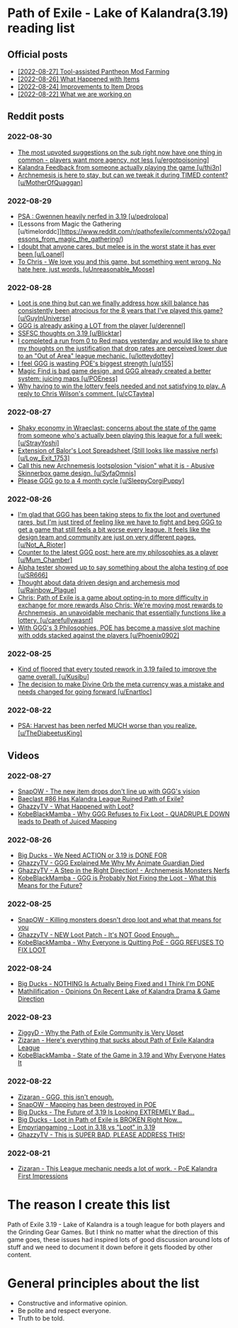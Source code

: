 
# Path of Exile - Lake of Kalandra(3.19) reading list

## Official posts

- [[2022-08-27] Tool-assisted Pantheon Mod Farming](https://www.pathofexile.com/forum/view-thread/3300949)
- [[2022-08-26] What Happened with Items](https://www.pathofexile.com/forum/view-thread/3300117)
- [[2022-08-24] Improvements to Item Drops](https://www.pathofexile.com/forum/view-thread/3298433)
- [[2022-08-22] What we are working on](https://www.pathofexile.com/forum/view-thread/3296718)

## Reddit posts


### 2022-08-30

- [The most upvoted suggestions on the sub right now have one thing in common - players want more agency, not less [u/ergotpoisoning]](https://www.reddit.com/r/pathofexile/comments/x0wsdz/the_most_upvoted_suggestions_on_the_sub_right_now/)
- [Kalandra Feedback from someone actually playing the game [u/thi3n]](https://www.reddit.com/r/pathofexile/comments/x0z3ux/kalandra_feedback_from_someone_actually_playing/)
- [Archnemesis is here to stay, but can we tweak it during TIMED content? [u/MotherOfQuaggan]](https://www.reddit.com/r/pathofexile/comments/x0tq59/archnemesis_is_here_to_stay_but_can_we_tweak_it/)


### 2022-08-29
- [PSA : Gwennen heavily nerfed in 3.19 [u/pedrolopa]](https://www.reddit.com/r/pathofexile/comments/x05dq4/psa_gwennen_heavily_nerfed_in_319/)
- [Lessons from Magic the Gathering [u/timelorddc]]https://www.reddit.com/r/pathofexile/comments/x02oga/lessons_from_magic_the_gathering/)
- [I doubt that anyone cares, but melee is in the worst state it has ever been [u/Loanel]](https://www.reddit.com/r/pathofexile/comments/x0l8gi/i_doubt_that_anyone_cares_but_melee_is_in_the/)
- [To Chris - We love you and this game, but something went wrong. No hate here, just words. [uUnreasonable_Moose]](https://www.reddit.com/r/pathofexile/comments/x0du3j/to_chris_we_love_you_and_this_game_but_something/)

### 2022-08-28

- [Loot is one thing but can we finally address how skill balance has consistently been atrocious for the 8 years that I've played this game? [u/GuyInUniverse]](https://www.reddit.com/r/pathofexile/comments/wzpg7p/loot_is_one_thing_but_can_we_finally_address_how/)
- [GGG is already asking a LOT from the player [u/derennel]](https://www.reddit.com/r/pathofexile/comments/wzwmnd/ggg_is_already_asking_a_lot_from_the_player/)
- [SSFSC thoughts on 3.19 [u/Blicktar]](https://www.reddit.com/r/pathofexile/comments/wz3yaj/ssfsc_thoughts_on_319/)
- [I completed a run from 0 to Red maps yesterday and would like to share my thoughts on the justification that drop rates are perceived lower due to an "Out of Area" league mechanic. [u/lotteydottey]](https://www.reddit.com/r/pathofexile/comments/wz5il3/i_completed_a_run_from_0_to_red_maps_yesterday/)
- [I feel GGG is wasting POE's biggest strength [u/q155]](https://www.reddit.com/r/pathofexile/comments/wzczda/i_feel_ggg_is_wasting_poes_biggest_strength/)
- [Magic Find is bad game design, and GGG already created a better system: juicing maps [u/POEness]](https://www.reddit.com/r/pathofexile/comments/wzh4pv/magic_find_is_bad_game_design_and_ggg_already/)
- [Why having to win the lottery feels needed and not satisfying to play. A reply to Chris Wilson's comment. [u/cCTaytea]](https://www.reddit.com/r/pathofexile/comments/wzu1ob/why_having_to_win_the_lottery_feels_needed_and/)

### 2022-08-27

- [Shaky economy in Wraeclast: concerns about the state of the game from someone who's actually been playing this league for a full week: [u/StrayYoshi]](https://www.reddit.com/r/pathofexile/comments/wyukjo/shaky_economy_in_wraeclast_concerns_about_the/)
- [Extension of Balor's Loot Spreadsheet (Still looks like massive nerfs) [u/Low_Exit_1753] ](https://www.reddit.com/r/pathofexile/comments/wykj1q/extension_of_balors_loot_spreadsheet_still_looks/)
- [Call this new Archnemesis lootsplosion "vision" what it is - Abusive Skinnerbox game design. [u/SyfaOmnis]](https://www.reddit.com/r/pathofexile/comments/wyrmh0/call_this_new_archnemesis_lootsplosion_vision/?utm_source=share&utm_medium=ios_app&utm_name=iossmf)
- [Please GGG go to a 4 month cycle [u/SleepyCorgiPuppy]](https://www.reddit.com/r/pathofexile/comments/wyl22u/please_ggg_go_to_a_4_month_cycle/)

### 2022-08-26

- [I'm glad that GGG has been taking steps to fix the loot and overtuned rares, but I'm just tired of feeling like we have to fight and beg GGG to get a game that still feels a bit worse every league. It feels like the design team and community are just on very different pages. [u/Not_A_Rioter]](https://www.reddit.com/r/pathofexile/comments/wyc3z5/im_glad_that_ggg_has_been_taking_steps_to_fix_the/)
- [Counter to the latest GGG post: here are my philosophies as a player [u/Mum_Chamber]](https://www.reddit.com/r/pathofexile/comments/wy2npq/counter_to_the_latest_ggg_post_here_are_my/)
- [Alpha tester showed up to say something about the alpha testing of poe [u/SR666]](https://www.reddit.com/r/pathofexile/comments/wxykac/comment/ilu5e37/)
- [Thought about data driven design and archemesis mod [u/Rainbow_Plague]](https://www.reddit.com/r/pathofexile/comments/wxykac/comment/ilu8amd/)
- [Chris: Path of Exile is a game about opting-in to more difficulty in exchange for more rewards Also Chris: We're moving most rewards to Archnemesis, an unavoidable mechanic that essentially functions like a lottery. [u/carefullywasnt]](https://www.reddit.com/r/pathofexile/comments/wxzmqa/chris_path_of_exile_is_a_game_about_optingin_to/)
- [With GGG's 3 Philosophies, POE has become a massive slot machine with odds stacked against the players [u/Phoenix0902]](https://www.reddit.com/r/pathofexile/comments/wxzohl/with_gggs_3_philosophies_poe_has_become_a_massive/)

### 2022-08-25

- [Kind of floored that every touted rework in 3.19 failed to improve the game overall. [u/Kusibu]](https://www.reddit.com/r/pathofexile/comments/wxnbxd/kind_of_floored_that_every_touted_rework_in_319/)
- [The decision to make Divine Orb the meta currency was a mistake and needs changed for going forward [u/Enartloc]](https://www.reddit.com/r/pathofexile/comments/wxjm9l/the_decision_to_make_divine_orb_the_meta_currency/)

### 2022-08-22

- [PSA: Harvest has been nerfed MUCH worse than you realize. [u/TheDiabeetusKing]](https://www.reddit.com/r/pathofexile/comments/wul9se/psa_harvest_has_been_nerfed_much_worse_than_you/)

## Videos

### 2022-08-27

- [SnapOW - The new item drops don't line up with GGG's vision](https://www.youtube.com/watch?v=GCx53hmmueE)
- [Baeclast #86 Has Kalandra League Ruined Path of Exile?](https://youtu.be/95GH9VPl6-E)
- [GhazzyTV - What Happened with Loot?](https://youtu.be/1Vqk3spmeLw)
- [KobeBlackMamba - Why GGG Refuses to Fix Loot - QUADRUPLE DOWN leads to Death of Juiced Mapping](https://youtu.be/USXT0TRNK8U)

### 2022-08-26

- [Big Ducks - We Need ACTION or 3.19 is DONE FOR](https://youtu.be/M6n-G7-lP9E)
- [GhazzyTV - GGG Explained Me Why My Animate Guardian Died](https://youtu.be/w_nVPGr5B8U)
- [GhazzyTV - A Step in the Right Direction! - Archnemesis Monsters Nerfs](https://youtu.be/1c7w0wPC4ho)
- [KobeBlackMamba - GGG is Probably Not Fixing the Loot - What this Means for the Future?](https://youtu.be/O9YlpkRwuVI)

### 2022-08-25

- [SnapOW - Killing monsters doesn't drop loot and what that means for you](https://youtu.be/u8ENe2dU-vY)
- [GhazzyTV - NEW Loot Patch - It's NOT Good Enough...](https://youtu.be/pBP1WUVzfkY)
- [KobeBlackMamba - Why Everyone is Quitting PoE - GGG REFUSES TO FIX LOOT](https://youtu.be/XDIpzml_fFQ)

### 2022-08-24

- [Big Ducks - NOTHING Is Actually Being Fixed and I Think I'm DONE](https://youtu.be/8k2gXBSgFso)
- [Mathilification - Opinions On Recent Lake of Kalandra Drama & Game Direction](https://youtu.be/PHYliOsEDho)

### 2022-08-23

- [ZiggyD - Why the Path of Exile Community is Very Upset](https://youtu.be/Q5KwOcsvG8E)
- [Zizaran - Here's everything that sucks about Path of Exile Kalandra League](https://www.youtube.com/watch?v=uIS2uSHDztw)
- [KobeBlackMamba - State of the Game in 3.19 and Why Everyone Hates It](https://youtu.be/N2xDp90spTw)

### 2022-08-22

- [Zizaran - GGG, this isn't enough.](https://youtu.be/5E4x28V2RVQ)
- [SnapOW - Mapping has been destroyed in POE](https://youtu.be/_KdJwyq0_lk)
- [Big Ducks - The Future of 3.19 Is Looking EXTREMELY Bad...](https://youtu.be/ATA6RC-BZfk)
- [Big Ducks - Loot in Path of Exile is BROKEN Right Now...](https://youtu.be/QDGw6cpCU9I)
- [Empyriangaming - Loot in 3.18 vs "Loot" in 3.19](https://youtu.be/pbVoYhrSj1o)
- [GhazzyTV - This is SUPER BAD, PLEASE ADDRESS THIS!](https://youtu.be/KlHezzI4dUg)

### 2022-08-21

- [Zizaran - This League mechanic needs a lot of work. - PoE Kalandra First Impressions](https://youtu.be/lNMQUuQW28I)

# The reason I create this list

Path of Exile 3.19 - Lake of Kalandra is a tough league for both players and the Grinding Gear Games. But I think no matter what the direction of this game goes, these issues had inspired lots of good discussion around lots of stuff and we need to document it down before it gets flooded by other content.

# General principles about the list

- Constructive and informative opinion.
- Be polite and respect everyone.
- Truth to be told.